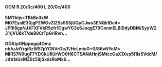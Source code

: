 #### GCM R 20/0c/400 L 20/0c/400
**5MTbtjv+TBkBn3zW**<br/>**M07EyaIE30jgPZWGvZIZSs9SSjUQyCJwo3ENQlrlDc4=**<br/>**JPRl8gpNJXFXFVkRSzfr1CgwYG3eSJoqgE79CnnmELBiDdyDBM/SyyW231/jVU8kT/deB9CrTpGriRvn...**<br/><br/>
**ODA/pGNppogq4Omz**<br/>**nh/uJdYrgi6zW57pYCNVrGe/F/HcLmivG+0/86vNYoM=**<br/>**MIRS7N9ugF7YDCkU8UrWO0H6CTSANAHnjSMtccGaX1Xvp5l1IsSVdcM/JdtrIaUxMZ9z58jSxdsRoMx6...**